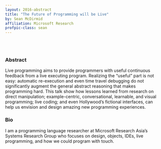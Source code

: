 ```yaml
---
layout: 2016-abstract
title: "The Future of Programming will be Live"
by: Sean McDirmid
affiliation: Microsoft Research
profpic-class: sean
---
```


<br/><br/>


### Abstract

Live programming aims to provide programmers with useful continuous feedback
from a live executing program. Realizing the “useful” part is not easy:
automatic re-execution and even time travel debugging do not significantly
augment the general abstract reasoning that makes programming hard. This talk
show how lessons learned from research on direct manipulation; example-centric,
conversational, learnable, and visual programming; live coding; and even
Hollywood’s fictional interfaces, can help us envision and design amazing new
programming experiences.

### Bio

I am a programming language researcher at Microsoft Research Asia’s Systems
Research Group who focuses on design, objects, IDEs, live programming, and how
we could program with touch.